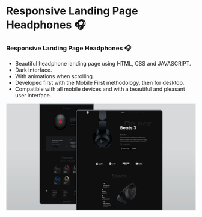 # Responsive Landing Page Headphones 🎧
<!-- ## [Watch it on youtube](https://youtu.be/wXnlHIvKnTM) -->
### Responsive Landing Page Headphones 🎧

- Beautiful headphone landing page using HTML, CSS and JAVASCRIPT.
- Dark interface.
- With animations when scrolling.
- Developed first with the Mobile First methodology, then for desktop.
- Compatible with all mobile devices and with a beautiful and pleasant user interface.

<!-- Join the channel to see more videos like this. [Bedimcode](https://www.youtube.com/c/Bedimcode) -->

![](/preview.png)
